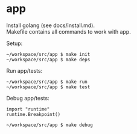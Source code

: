 # app

Install golang (see docs/install.md).<br/>
Makefile contains all commands to work with app.

Setup:
```
~/workspace/src/app $ make init
~/workspace/src/app $ make deps
```

Run app/tests:
```
~/workspace/src/app $ make run
~/workspace/src/app $ make test
```

Debug app/tests:
```
import "runtime"
runtime.Breakpoint()
```
```
~/workspace/src/app $ make debug
```
